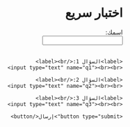 <!DOCTYPE html>
<html lang="ar" dir="rtl">
<head>
  <meta charset="UTF-8" />
  <title>نموذج الاختبار</title>
</head>
<body>
  <h1>اختبار سريع</h1>

  <form id="quizForm">
    <label>اسمك:</label><br>
    <input type="text" name="name" required><br><br>

    <label>السؤال 1:</label><br>
    <input type="text" name="q1"><br><br>

    <label>السؤال 2:</label><br>
    <input type="text" name="q2"><br><br>

    <label>السؤال 3:</label><br>
    <input type="text" name="q3"><br><br>

    <button type="submit">إرسال</button>
  </form>

  <script>
    const form = document.getElementById("quizForm");
    form.addEventListener("submit", function(e) {
      e.preventDefault();

      const formData = new FormData(form);
      const answers = {};
      formData.forEach((value, key) => {
        answers[key] = value;
      });

      fetch("https://script.google.com/macros/s/AKfycby9W-32CtvV7WiM7wqPk_uiPAWKS_2muYS0S3S8G36ucq08BZTAqCLbHnGwGirxpS1T/exec", {
        method: "POST",
        headers: {
          "Content-Type": "application/json"
        },
        body: JSON.stringify(answers)
      })
      .then(response => response.text())
      .then(text => alert(text))
      .catch(error => console.error("خطأ:", error));
    });
  </script>
</body>
</html>
